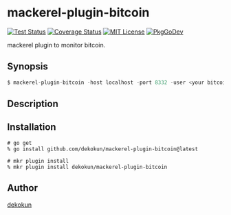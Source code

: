 # mackerel-plugin-bitcoin

[![Test Status](https://github.com/dekokun/mackerel-plugin-bitcoin/workflows/test/badge.svg?branch=main)][actions]
[![Coverage Status](https://codecov.io/gh/dekokun/mackerel-plugin-bitcoin/branch/main/graph/badge.svg)][codecov]
[![MIT License](http://img.shields.io/badge/license-MIT-blue.svg?style=flat-square)][license]
[![PkgGoDev](https://pkg.go.dev/badge/github.com/dekokun/mackerel-plugin-bitcoin)][pkggodev]

[actions]: https://github.com/dekokun/mackerel-plugin-bitcoin/actions?workflow=test
[codecov]: https://codecov.io/gh/dekokun/mackerel-plugin-bitcoin
[license]: https://github.com/dekokun/mackerel-plugin-bitcoin/blob/master/LICENSE
[pkggodev]: https://pkg.go.dev/github.com/dekokun/mackerel-plugin-bitcoin

mackerel plugin to monitor bitcoin.

## Synopsis

```go
$ mackerel-plugin-bitcoin -host localhost -port 8332 -user <your bitcoind rpc user> -password <your bitcoind rpc password>
```

## Description

## Installation

```console
# go get
% go install github.com/dekokun/mackerel-plugin-bitcoin@latest

# mkr plugin install
% mkr plugin install dekokun/mackerel-plugin-bitcoin
```

## Author

[dekokun](https://github.com/dekokun)
